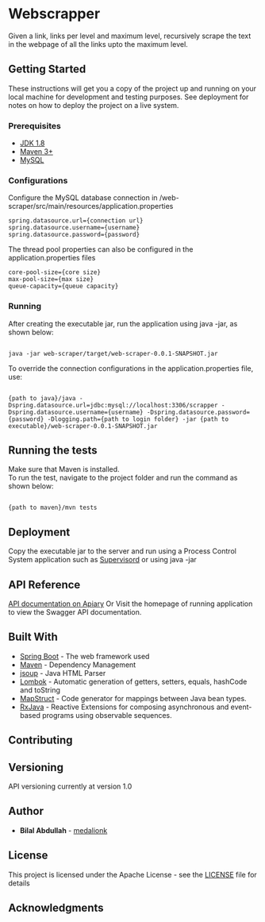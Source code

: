 # Webscrapper

Given a link, links per level and maximum level, recursively scrape the text in the webpage of all the links upto the maximum level.

## Getting Started

These instructions will get you a copy of the project up and running on your local machine for development and testing purposes. See deployment for notes on how to deploy the project on a live system.

### Prerequisites

* [JDK 1.8](http://www.oracle.com/technetwork/java/javase/downloads/index.html)
* [Maven 3+](https://maven.apache.org/download.cgi)
* [MySQL](https://www.mysql.com/)


### Configurations

Configure the MySQL database connection in /web-scraper/src/main/resources/application.properties

```
spring.datasource.url={connection url}
spring.datasource.username={username}
spring.datasource.password={password}
```
The thread pool properties can also be configured in the application.properties files

```
core-pool-size={core size}
max-pool-size={max size}
queue-capacity={queue capacity}
```

### Running

After creating the executable jar, run the application using java -jar, as shown below:

```

java -jar web-scraper/target/web-scraper-0.0.1-SNAPSHOT.jar

```
To override the connection configurations in the application.properties file, use:

```

{path to java}/java -Dspring.datasource.url=jdbc:mysql://localhost:3306/scrapper -Dspring.datasource.username={username} -Dspring.datasource.password={password} -Dlogging.path={path to login folder} -jar {path to executable}/web-scraper-0.0.1-SNAPSHOT.jar

```


## Running the tests
Make sure that Maven is installed.     
To run the test, navigate to the project folder and run the command as shown below: 
```

{path to maven}/mvn tests

```

## Deployment

Copy the executable jar to the server and run using a Process Control System application such as [Supervisord](http://supervisord.org/) or using java -jar 

## API Reference

[API documentation on Apiary](https://bn4.docs.apiary.io/#) 
Or
Visit the homepage of running application to view the Swagger API documentation.

## Built With

* [Spring Boot](https://projects.spring.io/spring-boot/) - The web framework used
* [Maven](https://maven.apache.org/) - Dependency Management
* [jsoup](https://jsoup.org/) - Java HTML Parser 
* [Lombok](https://projectlombok.org/) - Automatic generation of getters, setters, equals, hashCode and toString
* [MapStruct](http://mapstruct.org/) - Code generator for mappings between Java bean types.
* [RxJava](https://github.com/ReactiveX/RxJava) - Reactive Extensions for composing asynchronous and event-based programs using observable sequences.

## Contributing


## Versioning

API versioning currently at version 1.0


## Author

* **Bilal Abdullah** - [medalionk](https://github.com/medalionk)


## License

This project is licensed under the Apache License - see the [LICENSE](LICENSE) file for details

## Acknowledgments

